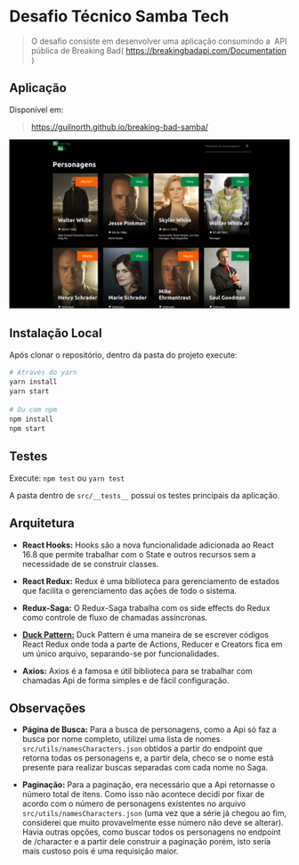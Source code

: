 # Desafio Técnico Samba Tech

> O desafio consiste em desenvolver uma aplicação consumindo a ​ API pública de
> Breaking Bad( https://breakingbadapi.com/Documentation )

## Aplicação

Disponível em:

> https://guilnorth.github.io/breaking-bad-samba/

![](src/assets/screen.png)

## Instalação Local

Após clonar o repositório, dentro da pasta do projeto execute:

```sh
# Através do yarn
yarn install
yarn start

# Ou com npm
npm install
npm start
```

## Testes

Execute: `npm test` ou `yarn test`

A pasta dentro de `src/__tests__` possui os testes principais da aplicação.

## Arquitetura

- **React Hooks:** Hooks são a nova funcionalidade adicionada ao React 16.8 que permite trabalhar com o State e outros recursos sem a necessidade de se construir classes.

- **React Redux:** Redux é uma biblioteca para gerenciamento de estados que facilita o gerenciamento das ações de todo o sistema.

- **Redux-Saga:** O Redux-Saga trabalha com os side effects do Redux como controle de fluxo de chamadas assíncronas.

- **[Duck Pattern:][duck]** Duck Pattern é uma maneira de se escrever códigos React Redux onde toda a parte de Actions, Reducer e Creators fica em um único arquivo, separando-se por funcionalidades.

- **Axios:** Axios é a famosa e útil biblioteca para se trabalhar com chamadas Api de forma simples e de fácil configuração.

## Observações
- **Página de Busca:** Para a busca de personagens, como a Api só faz a busca por nome completo, utilizei uma lista de nomes `src/utils/namesCharacters.json` obtidos a partir do endpoint que retorna todas os personagens e, a partir dela, checo se o nome está presente para realizar buscas separadas com cada nome no Saga.

- **Paginação:** Para a paginação, era necessário que a Api retornasse o número total de itens. Como isso não acontece decidi por fixar de acordo com o número de personagens existentes no arquivo `src/utils/namesCharacters.json` (uma vez que a série já chegou ao fim, considerei que muito provavelmente esse número não deve se alterar). Havia outras opções, como buscar todos os personagens no endpoint de /character e a partir dele construir a paginação porém, isto seria mais custoso pois é uma requisição maior.

<!-- Markdown link & img dfn's -->

[duck]: https://github.com/erikras/ducks-modular-redux
